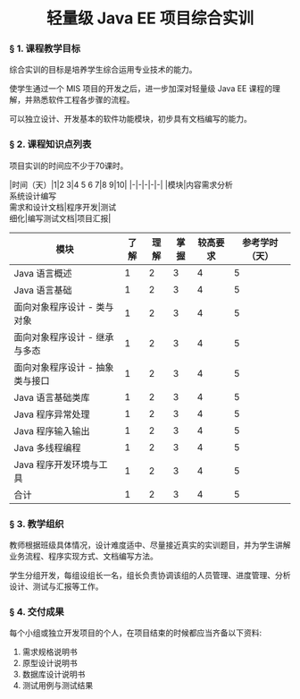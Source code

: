 # <center>轻量级 Java EE 项目综合实训</center>

### &sect; 1. 课程教学目标

综合实训的目标是培养学生综合运用专业技术的能力。

使学生通过一个 MIS 项目的开发之后，进一步加深对轻量级 Java EE 课程的理解，并熟悉软件工程各步骤的流程。

可以独立设计、开发基本的软件功能模块，初步具有文档编写的能力。

### &sect; 2. 课程知识点列表

项目实训的时间应不少于70课时。

|时间（天）|1|2 3|4 5 6 7|8 9|10|
|-|-|-|-|-|
|模块|内容需求分析<br>系统设计编写<br>需求和设计文档|程序开发|测试<br>细化|编写测试文档|项目汇报|

|模块|了解|理解|掌握|较高要求|参考学时（天）|
|-|-|-|-|-|-|
|Java 语言概述|1|2|3|4|5|
|Java 语言基础|1|2|3|4|5|
|面向对象程序设计 - 类与对象|1|2|3|4|5|
|面向对象程序设计 - 继承与多态|1|2|3|4|5|
|面向对象程序设计 - 抽象类与接口|1|2|3|4|5|
|Java 语言基础类库|1|2|3|4|5|
|Java 程序异常处理|1|2|3|4|5|
|Java 程序输入输出|1|2|3|4|5|
|Java 多线程编程|1|2|3|4|5|
|Java 程序开发环境与工具|1|2|3|4|5|
|合计|1|2|3|4|5|

### &sect; 3. 教学组织
教师根据班级具体情况，设计难度适中、尽量接近真实的实训题目，并为学生讲解业务流程、程序实现方式、文档编写方法。

学生分组开发，每组设组长一名，组长负责协调该组的人员管理、进度管理、分析设计、测试与汇报等工作。
      
### &sect; 4. 交付成果
每个小组或独立开发项目的个人，在项目结束的时候都应当齐备以下资料:
1. 需求规格说明书
2. 原型设计说明书
3. 数据库设计说明书
4. 测试用例与测试结果



